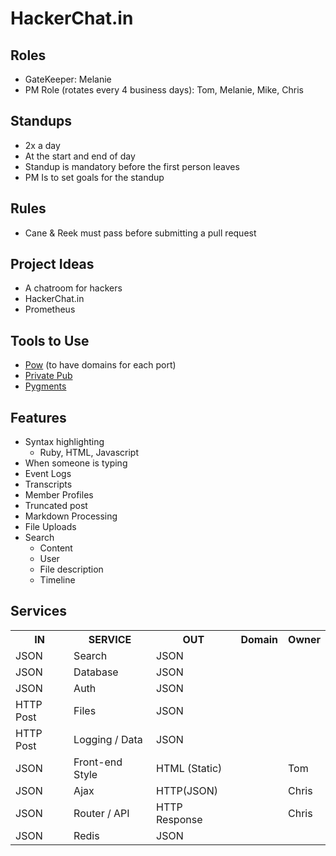 # HackerChat.in

## Roles
* GateKeeper: Melanie
* PM Role (rotates every 4 business days): Tom, Melanie, Mike, Chris

## Standups
* 2x a day
* At the start and end of day
* Standup is mandatory before the first person leaves
* PM Is to set goals for the standup

## Rules
* Cane & Reek must pass before submitting a pull request

## Project Ideas
* A chatroom for hackers
* HackerChat.in
* Prometheus

## Tools to Use
* [Pow](http://pow.cx/) (to have domains for each port)
* [Private Pub](http://railscasts.com/episodes/316-private-pub)
* [Pygments](http://railscasts.com/episodes/207-syntax-highlighting-revised)


## Features
* Syntax highlighting
  * Ruby, HTML, Javascript
* When someone is typing
* Event Logs
* Transcripts
* Member Profiles
* Truncated post
* Markdown Processing
* File Uploads
* Search
  * Content
  * User
  * File description
  * Timeline

## Services
<table>
<tr>
  <th>IN
  <th>SERVICE
  <th>OUT
  <th>Domain
  <th>Owner
</tr>
<tr>
  <td>JSON
  <td>Search
  <td>JSON
</tr>
<tr>
  <td>JSON
  <td>Database
  <td>JSON
</tr>
<tr>
  <td>JSON
  <td>Auth
  <td>JSON
</tr>
<tr>
  <td>HTTP Post
  <td>Files
  <td>JSON
</tr>
<tr>
  <td>HTTP Post
  <td>Logging / Data
  <td>JSON
</tr>
<tr>
  <td>JSON
  <td>Front-end Style
  <td>HTML (Static)
  <td>
  <td>Tom
</tr>
<tr>
  <td>JSON
  <td>Ajax
  <td>HTTP(JSON)
  <td>
  <td>Chris
</tr>
<tr>
  <td>JSON
  <td>Router / API
  <td>HTTP Response
  <td>
  <td>Chris
</tr>
<tr>
  <td>JSON
  <td>Redis
  <td>JSON
</tr>
</table>